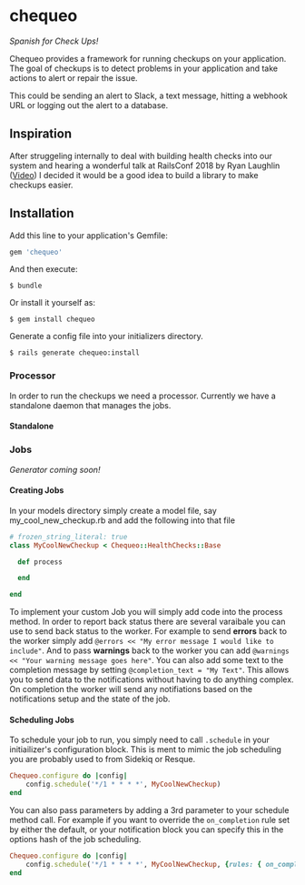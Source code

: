# chequeo 
*Spanish for Check Ups!*

Chequeo provides a framework for running checkups on your application. The goal of checkups is to detect problems in your application and take actions to alert or repair  the issue.

This could be sending an alert to Slack, a text message, hitting a webhook URL or logging out the alert to a database.

## Inspiration

After struggeling internally to deal with building health checks into our system and hearing a wonderful talk at RailsConf 2018 by Ryan Laughlin ([Video](http://confreaks.tv/videos/railsconf2018-the-doctor-is-in-using-checkups-to-find-bugs-in-production)) I decided it would be a good idea to build a library to make checkups easier.


## Installation

Add this line to your application's Gemfile:

```ruby
gem 'chequeo'
```

And then execute:

    $ bundle

Or install it yourself as:

    $ gem install chequeo
    
Generate a config file into your initializers directory.

    $ rails generate chequeo:install

### Processor
In order to run the checkups we need a processor. Currently we have a standalone daemon that manages the jobs.

#### Standalone


### Jobs
*Generator coming soon!*
#### Creating Jobs
In your models directory simply create a model file, say my_cool_new_checkup.rb and add the following into that file

```ruby
# frozen_string_literal: true
class MyCoolNewCheckup < Chequeo::HealthChecks::Base

  def process

  end

end
```
To implement your custom Job you will simply add code into the process method. In order to report back status there are several varaibale you can use to send back status to the worker. For example to send **errors** back to the worker simply add `@errors << "My error message I would like to include"`. And to pass **warnings** back to the worker you can add `@warnings << "Your warning message goes here"`. You can also add some text to the completion message by setting `@completion_text = "My Text"`. This allows you to send data to the notifications without having to do anything complex. On completion the worker will send any notifiations based on the notifications setup and the state of the job.

#### Scheduling Jobs
To schedule your job to run, you simply need to call `.schedule` in your initiailizer's configuration block. This is ment to mimic the job scheduling you are probably used to from Sidekiq or Resque. 

```ruby
Chequeo.configure do |config|
    config.schedule('*/1 * * * *', MyCoolNewCheckup)
end
```

You can also pass parameters by adding a 3rd parameter to your schedule method call. For example if you want to override the `on_completion` rule set by either the default, or your notification block you can specify this in the options hash of the job scheduling.

```ruby
Chequeo.configure do |config|
    config.schedule('*/1 * * * *', MyCoolNewCheckup, {rules: { on_completion: false } })
end
```

